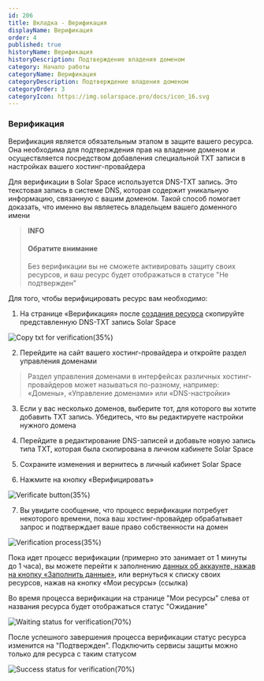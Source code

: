 ```yaml
---
id: 206
title: Вкладка - Верификация
displayName: Верификация
order: 4
published: true
historyName: Верификация
historyDescription: Подтверждение владения доменом
category: Начало работы
categoryName: Верификация
categoryDescription: Подтверждение владения доменом
categoryOrder: 3
categoryIcon: https://img.solarspace.pro/docs/icon_16.svg
---
```


### Верификация
Верификация является обязательным этапом в защите вашего ресурса. Она необходима для подтверждения прав на владение доменом и осуществляется посредством добавления специальной TXT записи в настройках вашего хостинг-провайдера

Для верификации в Solar Space используется DNS-TXT запись. Это текстовая запись в системе DNS, которая содержит уникальную информацию, связанную с вашим доменом. Такой способ помогает доказать, что именно вы являетесь владельцем вашего доменного имени


> **INFO**
> #### Обратите внимание
> Без верификации вы не сможете активировать защиту своих ресурсов, и ваш ресурс будет отображаться в статусе "Не подтвержден"


Для того, чтобы верифицировать ресурс вам необходимо:
1. На странице «Верификация» после [создания ресурса]([205]) скопируйте представленную DNS-TXT запись Solar Space

![Copy txt for verification(35%)](https://img.solarspace.pro/docs/copy-txt-for-verification.jpg "Копирование TXT-записи для верификации")

2. Перейдите на сайт вашего хостинг-провайдера и откройте раздел управления доменами

> Раздел управления доменами в интерфейсах различных хостинг-провайдеров может называться по-разному, например: «Домены», «Управление доменами» или «DNS-настройки»

3. Если у вас несколько доменов, выберите тот, для которого вы хотите добавить TXT запись. Убедитесь, что вы редактируете настройки нужного домена

4. Перейдите в редактирование DNS-записей и добавьте новую запись типа TXT, которая была скопирована в личном кабинете Solar Space

5. Сохраните изменения и вернитесь в личный кабинет Solar Space

6. Нажмите на кнопку «Верифицировать»

![Verificate button(35%)](https://img.solarspace.pro/docs/click-on-verification-button.jpg "Кнопка верификации")

7. Вы увидите сообщение, что процесс верификации потребует некоторого времени, пока ваш хостинг-провайдер обрабатывает запрос и подтверждает ваше право собственности на домен

![Verification process(35%)](https://img.solarspace.pro/docs/verification-process.jpg "Процесс верификации")

Пока идет процесс верификации (примерно это занимает от 1 минуты до 1 часа), вы можете перейти к заполнению [данных об аккаунте, нажав на кнопку «Заполнить данные»]([243]), или вернуться к списку своих ресурсов, нажав на кнопку «Мои ресурсы» (ссылка)

Во время процесса верификации на странице "Мои ресурсы" слева от названия ресурса будет отображаться статус "Ожидание"

 ![Waiting status for verification(70%)](https://img.solarspace.pro/docs/waiting-status-for-verification.jpg "Статус верификации 'Ожидание'")

После успешного завершения процесса верификации статус ресурса изменится на "Подтвержден". Подключить сервисы защиты можно только для ресурса с таким статусом

![Success status for verification(70%)](https://img.solarspace.pro/docs/success-status-for-verification.jpg "Статус верификации 'Подтвержден'")


